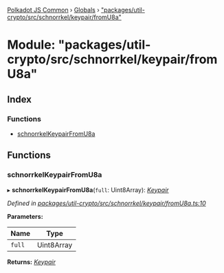 [Polkadot JS Common](../README.md) › [Globals](../globals.md) › ["packages/util-crypto/src/schnorrkel/keypair/fromU8a"](_packages_util_crypto_src_schnorrkel_keypair_fromu8a_.md)

# Module: "packages/util-crypto/src/schnorrkel/keypair/fromU8a"

## Index

### Functions

* [schnorrkelKeypairFromU8a](_packages_util_crypto_src_schnorrkel_keypair_fromu8a_.md#schnorrkelkeypairfromu8a)

## Functions

###  schnorrkelKeypairFromU8a

▸ **schnorrkelKeypairFromU8a**(`full`: Uint8Array): *[Keypair](../interfaces/_packages_util_crypto_src_types_.keypair.md)*

*Defined in [packages/util-crypto/src/schnorrkel/keypair/fromU8a.ts:10](https://github.com/polkadot-js/common/blob/a0251ff6/packages/util-crypto/src/schnorrkel/keypair/fromU8a.ts#L10)*

**Parameters:**

Name | Type |
------ | ------ |
`full` | Uint8Array |

**Returns:** *[Keypair](../interfaces/_packages_util_crypto_src_types_.keypair.md)*
